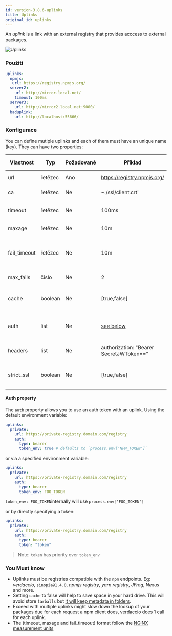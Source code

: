 ```yaml
---
id: version-3.8.6-uplinks
title: Uplinks
original_id: uplinks
---
```


An *uplink* is a link with an external registry that provides acccess to external packages.

![Uplinks](/img/uplinks.png)

### Použití

```yaml
uplinks:
  npmjs:
   url: https://registry.npmjs.org/
  server2:
    url: http://mirror.local.net/
    timeout: 100ms
  server3:
    url: http://mirror2.local.net:9000/
  baduplink:
    url: http://localhost:55666/
```

### Konfigurace

You can define mutiple uplinks and each of them must have an unique name (key). They can have two properties:

| Vlastnost    | Typ     | Požadované | Příklad                                 | Podpora | Popis                                                                                                                      | Výchozí hodnota |
| ------------ | ------- | ---------- | --------------------------------------- | ------- | -------------------------------------------------------------------------------------------------------------------------- | --------------- |
| url          | řetězec | Ano        | https://registry.npmjs.org/             | všechny | The registry url                                                                                                           | npmjs           |
| ca           | řetězec | Ne         | ~./ssl/client.crt'                      | všechny | SSL path certificate                                                                                                       | No default      |
| timeout      | řetězec | Ne         | 100ms                                   | všechny | set new timeout for the request                                                                                            | 30s             |
| maxage       | řetězec | Ne         | 10m                                     | všechny | limit maximun failure request                                                                                              | 2m              |
| fail_timeout | řetězec | Ne         | 10m                                     | všechny | defines max time when a request becomes a failure                                                                          | 5m              |
| max_fails    | číslo   | Ne         | 2                                       | všechny | limit maximun failure request                                                                                              | 2               |
| cache        | boolean | Ne         | [true,false]                            | >= 2.1  | cache all remote tarballs in storage                                                                                       | true            |
| auth         | list    | Ne         | [see below](uplinks.md#auth-property)   | >= 2.5  | assigns the header 'Authorization' [more info](http://blog.npmjs.org/post/118393368555/deploying-with-npm-private-modules) | disabled        |
| headers      | list    | Ne         | authorization: "Bearer SecretJWToken==" | všechny | list of custom headers for the uplink                                                                                      | disabled        |
| strict_ssl   | boolean | Ne         | [true,false]                            | >= 3.0  | If true, requires SSL certificates be valid.                                                                               | true            |

#### Auth property

The `auth` property allows you to use an auth token with an uplink. Using the default environment variable:

```yaml
uplinks:
  private:
    url: https://private-registry.domain.com/registry
    auth:
      type: bearer
      token_env: true # defaults to `process.env['NPM_TOKEN']`   
```

or via a specified environment variable:

```yaml
uplinks:
  private:
    url: https://private-registry.domain.com/registry
    auth:
      type: bearer
      token_env: FOO_TOKEN
```

`token_env: FOO_TOKEN`internally will use `process.env['FOO_TOKEN']`

or by directly specifying a token:

```yaml
uplinks:
  private:
    url: https://private-registry.domain.com/registry
    auth:
      type: bearer
      token: "token"
```

> Note: `token` has priority over `token_env`

### You Must know

* Uplinks must be registries compatible with the `npm` endpoints. Eg: *verdaccio*, `sinopia@1.4.0`, *npmjs registry*, *yarn registry*, *JFrog*, *Nexus* and more.
* Setting `cache` to false will help to save space in your hard drive. This will avoid store `tarballs` but [it will keep metadata in folders](https://github.com/verdaccio/verdaccio/issues/391).
* Exceed with multiple uplinks might slow down the lookup of your packages due for each request a npm client does, verdaccio does 1 call for each uplink.
* The (timeout, maxage and fail_timeout) format follow the [NGINX measurement units](http://nginx.org/en/docs/syntax.html)